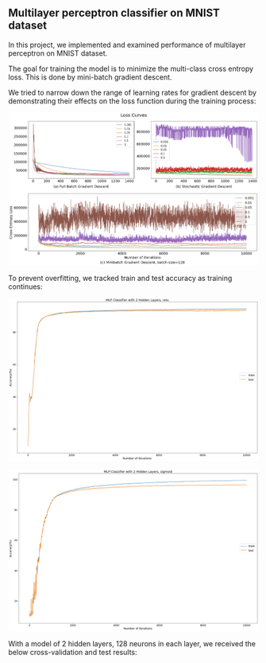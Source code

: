 ## Multilayer perceptron classifier on MNIST dataset

In this project, we implemented and examined performance of multilayer perceptron on MNIST dataset.

The goal for training the model is to minimize the multi-class cross entropy loss. This is done by mini-batch gradient descent.

We tried to narrow down the range of learning rates for gradient descent by demonstrating their effects on the loss function during the training process:

![Loss Graph](/figures/loss_curves_v4.png)

To prevent overfitting, we tracked train and test accuracy as training continues:


![Train-Test Accuracy_ReLu](/figures/train_test_relu.png)

![Train-Test Accuracy_Sigmoid](/figures/train_test_sigmoid.png)

With a model of 2 hidden layers, 128 neurons in each layer, we received the below cross-validation and test results:

